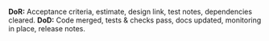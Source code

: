 **DoR:** Acceptance criteria, estimate, design link, test notes, dependencies cleared.
**DoD:** Code merged, tests & checks pass, docs updated, monitoring in place, release notes.
